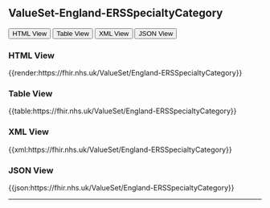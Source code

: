 ## ValueSet-England-ERSSpecialtyCategory


<div class="tab">
 <button class="tablinks active" onclick="openTab(event, 'HTML View')">HTML View</button>
 <button class="tablinks" onclick="openTab(event, 'Table View')">Table View</button>
  <button class="tablinks" onclick="openTab(event, 'XML View')">XML View</button>
  <button class="tablinks" onclick="openTab(event, 'JSON View')">JSON View</button>
</div>

<div id="HTML View" class="tabcontent" style="display:block">
  <h3>HTML View</h3>
{{render:https://fhir.nhs.uk/ValueSet/England-ERSSpecialtyCategory}}
</div>

<div id="Table View" class="tabcontent">
  <h3>Table View</h3>
{{table:https://fhir.nhs.uk/ValueSet/England-ERSSpecialtyCategory}}
</div>

<div id="XML View" class="tabcontent">
  <h3>XML View</h3>
 {{xml:https://fhir.nhs.uk/ValueSet/England-ERSSpecialtyCategory}}
</div>

<div id="JSON View" class="tabcontent">
  <h3>JSON View</h3>
 {{json:https://fhir.nhs.uk/ValueSet/England-ERSSpecialtyCategory}}
</div>

---
